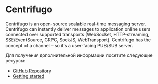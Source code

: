 # Centrifugo

Centrifugo is an open-source scalable real-time messaging server. Centrifugo can instantly deliver messages to application online users connected over supported transports (WebSocket, HTTP-streaming, SSE/EventSource, GRPC, SockJS, WebTransport). Centrifugo has the concept of a channel – so it's a user-facing PUB/SUB server.

Для получения дополнительной информации посетите следующие ресурсы:

- [GitHub Repository](https://github.com/centrifugal/centrifugo)
- [Getting started](https://centrifugal.dev/docs/getting-started/introduction)
